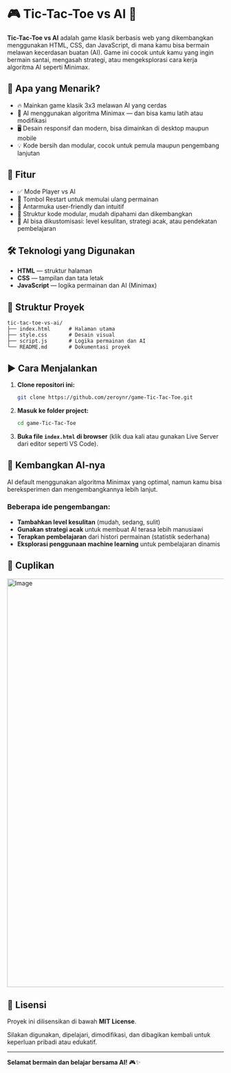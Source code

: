 # 🎮 Tic-Tac-Toe vs AI 🤖

**Tic-Tac-Toe vs AI** adalah game klasik berbasis web yang dikembangkan menggunakan HTML, CSS, dan JavaScript, di mana kamu bisa bermain melawan kecerdasan buatan (AI). Game ini cocok untuk kamu yang ingin bermain santai, mengasah strategi, atau mengeksplorasi cara kerja algoritma AI seperti Minimax.

## 🧠 Apa yang Menarik?

- 🔥 Mainkan game klasik 3x3 melawan AI yang cerdas
- 🧠 AI menggunakan algoritma Minimax — dan bisa kamu latih atau modifikasi
- 🖥️ Desain responsif dan modern, bisa dimainkan di desktop maupun mobile
- 💡 Kode bersih dan modular, cocok untuk pemula maupun pengembang lanjutan

## 🚀 Fitur

- ✅ Mode Player vs AI
- 🔁 Tombol Restart untuk memulai ulang permainan
- 🎨 Antarmuka user-friendly dan intuitif
- 🔧 Struktur kode modular, mudah dipahami dan dikembangkan
- 🧠 AI bisa dikustomisasi: level kesulitan, strategi acak, atau pendekatan pembelajaran

## 🛠️ Teknologi yang Digunakan

- **HTML** — struktur halaman
- **CSS** — tampilan dan tata letak
- **JavaScript** — logika permainan dan AI (Minimax)

## 📁 Struktur Proyek

```
tic-tac-toe-vs-ai/
├── index.html      # Halaman utama
├── style.css       # Desain visual
├── script.js       # Logika permainan dan AI
└── README.md       # Dokumentasi proyek
```

## ▶️ Cara Menjalankan

1. **Clone repositori ini:**
   ```bash
   git clone https://github.com/zeroynr/game-Tic-Tac-Toe.git
   ```

2. **Masuk ke folder project:**
   ```bash
   cd game-Tic-Tac-Toe
   ```

3. **Buka file `index.html` di browser** (klik dua kali atau gunakan Live Server dari editor seperti VS Code).

## 🧪 Kembangkan AI-nya

AI default menggunakan algoritma Minimax yang optimal, namun kamu bisa bereksperimen dan mengembangkannya lebih lanjut.

### Beberapa ide pengembangan:

- **Tambahkan level kesulitan** (mudah, sedang, sulit)
- **Gunakan strategi acak** untuk membuat AI terasa lebih manusiawi
- **Terapkan pembelajaran** dari histori permainan (statistik sederhana)
- **Eksplorasi penggunaan machine learning** untuk pembelajaran dinamis

## 📸 Cuplikan
<img width="949" alt="Image" src="https://github.com/user-attachments/assets/50ace98b-872d-4a3a-889d-6d71a7449376" />

## 📄 Lisensi

Proyek ini dilisensikan di bawah **MIT License**.

Silakan digunakan, dipelajari, dimodifikasi, dan dibagikan kembali untuk keperluan pribadi atau edukatif.

---

**Selamat bermain dan belajar bersama AI!** 🎮✨
